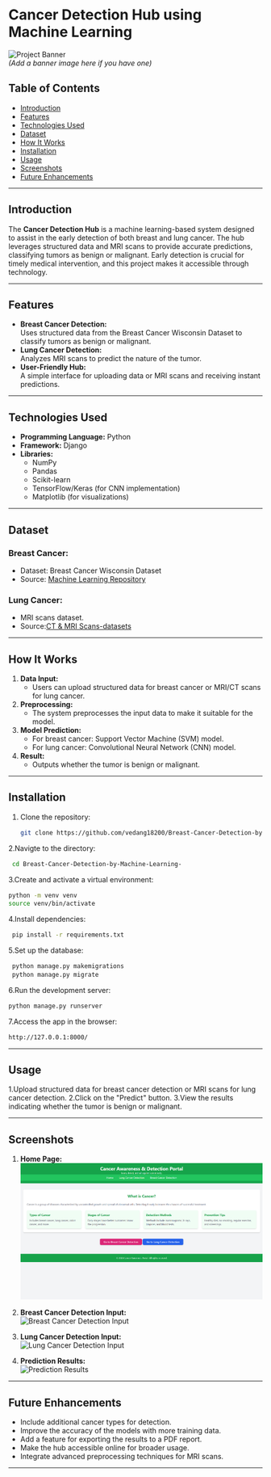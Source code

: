 # Cancer Detection Hub using Machine Learning  

![Project Banner](#)  
*(Add a banner image here if you have one)*  

## Table of Contents  
- [Introduction](#introduction)  
- [Features](#features)  
- [Technologies Used](#technologies-used)  
- [Dataset](#dataset)  
- [How It Works](#how-it-works)  
- [Installation](#installation)  
- [Usage](#usage)  
- [Screenshots](#screenshots)  
- [Future Enhancements](#future-enhancements)  

---

## Introduction  

The **Cancer Detection Hub** is a machine learning-based system designed to assist in the early detection of both breast and lung cancer. The hub leverages structured data and MRI scans to provide accurate predictions, classifying tumors as benign or malignant. Early detection is crucial for timely medical intervention, and this project makes it accessible through technology.  

---

## Features  
- **Breast Cancer Detection:**  
  Uses structured data from the Breast Cancer Wisconsin Dataset to classify tumors as benign or malignant.  
- **Lung Cancer Detection:**  
  Analyzes MRI scans to predict the nature of the tumor.  
- **User-Friendly Hub:**  
  A simple interface for uploading data or MRI scans and receiving instant predictions.  

---

## Technologies Used  
- **Programming Language:** Python  
- **Framework:** Django  
- **Libraries:**  
  - NumPy  
  - Pandas  
  - Scikit-learn  
  - TensorFlow/Keras (for CNN implementation)  
  - Matplotlib (for visualizations)  

---

## Dataset  
### Breast Cancer:  
- Dataset: Breast Cancer Wisconsin Dataset  
- Source: [Machine Learning Repository](https://www.kaggle.com/datasets/uciml/breast-cancer-wisconsin-data?resource=download)  

### Lung Cancer:  
- MRI scans dataset.
- Source:[CT & MRI Scans-datasets](https://www.kaggle.com/datasets/mohamedhanyyy/chest-ctscan-images)

---

## How It Works  
1. **Data Input:**  
   - Users can upload structured data for breast cancer or MRI/CT scans for lung cancer.  
2. **Preprocessing:**  
   - The system preprocesses the input data to make it suitable for the model.  
3. **Model Prediction:**  
   - For breast cancer: Support Vector Machine (SVM) model.  
   - For lung cancer: Convolutional Neural Network (CNN) model.  
4. **Result:**  
   - Outputs whether the tumor is benign or malignant.  

---

## Installation  

1. Clone the repository:  
   ```bash  
   git clone https://github.com/vedang18200/Breast-Cancer-Detection-by-Machine-Learning-.git
   ```
2.Navigte to the directory:
  ```bash
   cd Breast-Cancer-Detection-by-Machine-Learning-
  ```
3.Create and activate a virtual environment:
  ```bash 
  python -m venv venv
  source venv/bin/activate
  ```
4.Install dependencies:
 ```bash
  pip install -r requirements.txt
 ```
5.Set up the database:
 ```bash
  python manage.py makemigrations
  python manage.py migrate
 ```
6.Run the development server:
 ```bash
 python manage.py runserver
 ```
7.Access the app in the browser:
  ```bash
  http://127.0.0.1:8000/
  ```

---

## Usage 
1.Upload structured data for breast cancer detection or MRI scans for lung cancer detection.
2.Click on the "Predict" button.
3.View the results indicating whether the tumor is benign or malignant.

---
## Screenshots  

1. **Home Page:**  
   ![Home Page](home.png)  

3. **Breast Cancer Detection Input:**  
   ![Breast Cancer Detection Input](https://imgur.com/FCGMJam)  

4. **Lung Cancer Detection Input:**  
   ![Lung Cancer Detection Input](https://imgur.com/9fMpmKp)  

5. **Prediction Results:**  
   ![Prediction Results](https://imgur.com/VCC90Y4)  

---
## Future Enhancements
 - Include additional cancer types for detection.
 - Improve the accuracy of the models with more training data.
 - Add a feature for exporting the results to a PDF report.
 - Make the hub accessible online for broader usage.
 - Integrate advanced preprocessing techniques for MRI scans.

---


